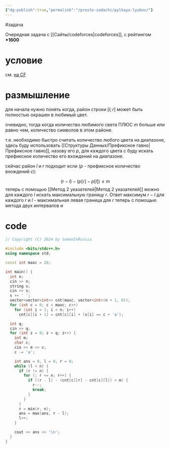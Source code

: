 ```yaml
---
{"dg-publish":true,"permalink":"/prosto-zadachi/pylkaya-lyubov/"}
---
```


#задача 

Очередная задача с [[Сайты/codeforces\|codeforces]], с рейтингом **\*1600**

# условие
см. [на CF](https://codeforces.com/problemset/problem/814/C)

# размышление
для начала нужно понять когда, район строки $[l; r]$ может быть полностью окрашен в любимый цвет.

очевидно, тогда когда количество любимого света ПЛЮС $m$ больше или равно чем, количество символов в этом районе.

т.е. необходимо быстро считать количество любого цвета на диапазоне, здесь буду использовать [[Структуры Данных/Префиксное гавно\|Префиксное гавно]], назову его $p$, для каждого цвета $c$ буду искать префиксное количество его вхождений на диапазоне.

сейчас район $l$ и $r$ подходит если ($p$ - префиксное количество вхождений $c$):

$$(r - l) - (p[r] - p[l]) \leq m$$
теперь с помощью [[Метод 2 указателей\|Метод 2 указателей]] можно для каждого $l$ искать максимальную границу $r$.  Ответ максимум $r-l$ для каждого $r$ и $l$ - максимальная левая граница для $r$ теперь с помощью метода двух 
интервалов и 

# code
```cpp
// Copyright (C) 2024 by semenInRussia

#include <bits/stdc++.h>
using namespace std;

const int maxc = 26;

int main() {
  int n;
  cin >> n;
  string s;
  cin >> s;
  s += ' ';
  vector<vector<int>> cnt(maxc, vector<int>(n + 1, 0));
  for (int c = 0; c < maxc; c++)
    for (int i = 1; i < n; i++)
      cnt[c][i + 1] = cnt[c][i] + (s[i] == c + 'a');

  int q;
  cin >> q;
  for (int z = 0; z < q; z++) {
    int m;
    char c;
    cin >> m >> c;
    c -= 'a';

    int ans = 0, l = 0, r = 0;
    while (l < n) {
      if (r != n) {
        for (; r <= n; r++) {
          if ((r - l) - (cnt[c][r] - cnt[c][l]) > m) {
            r--;
            break;
          }
        }
      }
      r = min(r, n);
      ans = max(ans, r - l);
      l++;
    }

    cout << ans << '\n';
  }
}
```